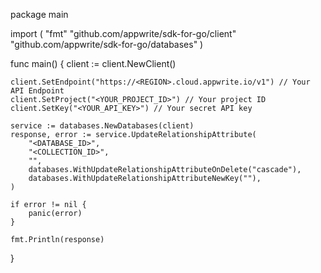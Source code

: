 package main

import (
    "fmt"
    "github.com/appwrite/sdk-for-go/client"
    "github.com/appwrite/sdk-for-go/databases"
)

func main() {
    client := client.NewClient()

    client.SetEndpoint("https://<REGION>.cloud.appwrite.io/v1") // Your API Endpoint
    client.SetProject("<YOUR_PROJECT_ID>") // Your project ID
    client.SetKey("<YOUR_API_KEY>") // Your secret API key

    service := databases.NewDatabases(client)
    response, error := service.UpdateRelationshipAttribute(
        "<DATABASE_ID>",
        "<COLLECTION_ID>",
        "",
        databases.WithUpdateRelationshipAttributeOnDelete("cascade"),
        databases.WithUpdateRelationshipAttributeNewKey(""),
    )

    if error != nil {
        panic(error)
    }

    fmt.Println(response)
}
